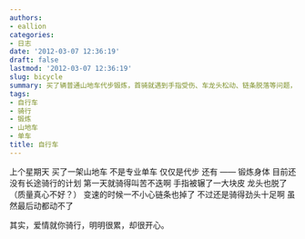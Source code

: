 ```yaml
---
authors:
- eallion
categories:
- 日志
date: '2012-03-07 12:36:19'
draft: false
lastmod: '2012-03-07 12:36:19'
slug: bicycle
summary: 买了辆普通山地车代步锻炼，首骑就遇到手指受伤、车龙头松动、链条脱落等问题，虽然狼狈但骑得很开心。爱情就像骑行，再累也乐在其中。
tags:
- 自行车
- 骑行
- 锻炼
- 山地车
- 单车
title: 自行车
---
```


上个星期天
买了一架山地车
不是专业单车
仅仅是代步
还有 —— 锻炼身体
目前还没有长途骑行的计划
第一天就骑得叫苦不迭啊
手指被辗了一大块皮
龙头也脱了（质量真心不好？）
变速的时候一不小心链条也掉了
不过还是骑得劲头十足啊
虽然最后动都动不了

其实，爱情就你骑行，明明很累，却很开心。